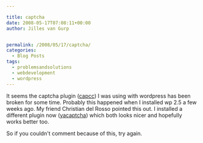 ```yaml
---

title: captcha
date: 2008-05-17T07:08:11+00:00
author: Jilles van Gurp


permalink: /2008/05/17/captcha/
categories:
  - Blog Posts
tags:
  - problemsandsolutions
  - webdevelopment
  - wordpress
---
```

It seems the captcha plugin ([capcc](http://fuctweb.com/2007/06/15/capcc/)) I was using with wordpress has been broken for some time. Probably this happened when I installed wp 2.5 a few weeks ago. My friend Christian del Rosso pointed this out. I installed a different plugin now ([yacaptcha](http://wordpress.org/extend/plugins/yacaptcha/#post-2915)) which both looks nicer and hopefully works better too.

So if you couldn't comment because of this, try again.